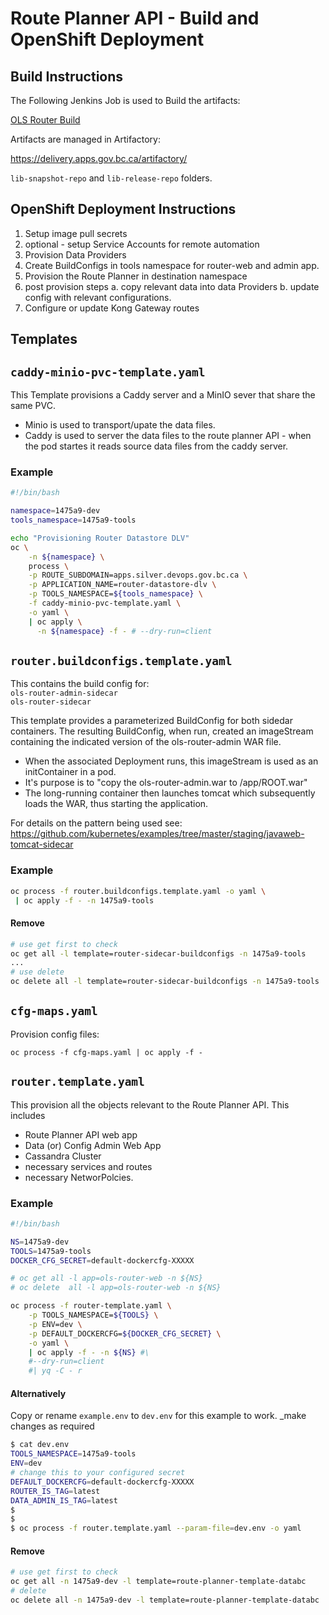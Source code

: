 # Route Planner API - Build and OpenShift Deployment

## Build Instructions

The Following Jenkins Job is used to Build the artifacts:

 [OLS Router Build](https://cis.apps.gov.bc.ca/int/view/LOC/job/ols/job/OLS%20OSS%20Jobs/job/OLS%20Router%20Build/)

Artifacts are managed in Artifactory:

https://delivery.apps.gov.bc.ca/artifactory/

`lib-snapshot-repo` and   `lib-release-repo` folders.


## OpenShift Deployment Instructions

1. Setup image pull secrets
2. optional - setup Service Accounts for remote automation
3. Provision Data Providers
4. Create BuildConfigs in tools namespace for router-web and admin app.
5. Provision the Route Planner in destination namespace
6. post provision steps
   a. copy relevant data into data Providers
   b. update config with relevant configurations.
7. Configure or update Kong Gateway routes

## Templates

## `caddy-minio-pvc-template.yaml`

This Template provisions a Caddy server and a MinIO sever that share the same PVC.
* Minio is used to transport/upate the data files.
* Caddy is used to server the data files to the route planner API - when the pod startes it reads source data files from the caddy server.

### Example
```bash
#!/bin/bash

namespace=1475a9-dev
tools_namespace=1475a9-tools

echo "Provisioning Router Datastore DLV"
oc \
    -n ${namespace} \
    process \
    -p ROUTE_SUBDOMAIN=apps.silver.devops.gov.bc.ca \
    -p APPLICATION_NAME=router-datastore-dlv \
    -p TOOLS_NAMESPACE=${tools_namespace} \
    -f caddy-minio-pvc-template.yaml \
    -o yaml \
    | oc apply \
      -n ${namespace} -f - # --dry-run=client
```

## `router.buildconfigs.template.yaml`

This contains the build config for:  
`ols-router-admin-sidecar`  
`ols-router-sidecar`

This template provides a parameterized BuildConfig for both sidedar containers.
The resulting BuildConfig, when run, created an imageStream containing the indicated version of the ols-router-admin WAR file.

  * When the associated Deployment runs, this imageStream is used as an initContainer in a pod.
  * It's purpose is to "copy the ols-router-admin.war to /app/ROOT.war"
  * The long-running container then launches tomcat which subsequently loads the WAR, thus starting the application.

For details on the pattern being used see:
  https://github.com/kubernetes/examples/tree/master/staging/javaweb-tomcat-sidecar

### Example  
```bash
oc process -f router.buildconfigs.template.yaml -o yaml \
 | oc apply -f - -n 1475a9-tools
```
#### Remove
```bash
# use get first to check
oc get all -l template=router-sidecar-buildconfigs -n 1475a9-tools
...
# use delete
oc delete all -l template=router-sidecar-buildconfigs -n 1475a9-tools
```
## `cfg-maps.yaml`

Provision config files:

```
oc process -f cfg-maps.yaml | oc apply -f -
```

## `router.template.yaml`

This provision all the objects relevant to the Route Planner API.  This includes

* Route Planner API web app
* Data (or) Config Admin Web App
* Cassandra Cluster
* necessary services and routes
* necessary NetworPolcies.

### Example

```bash
#!/bin/bash

NS=1475a9-dev
TOOLS=1475a9-tools
DOCKER_CFG_SECRET=default-dockercfg-XXXXX

# oc get all -l app=ols-router-web -n ${NS}
# oc delete  all -l app=ols-router-web -n ${NS}

oc process -f router-template.yaml \
    -p TOOLS_NAMESPACE=${TOOLS} \
    -p ENV=dev \
    -p DEFAULT_DOCKERCFG=${DOCKER_CFG_SECRET} \
    -o yaml \
    | oc apply -f - -n ${NS} #\
    #--dry-run=client
    #| yq -C - r
```
#### Alternatively  
Copy or rename `example.env` to `dev.env` for this example to work. _make changes as required
```bash
$ cat dev.env
TOOLS_NAMESPACE=1475a9-tools
ENV=dev
# change this to your configured secret
DEFAULT_DOCKERCFG=default-dockercfg-XXXXX
ROUTER_IS_TAG=latest
DATA_ADMIN_IS_TAG=latest
$
$
$ oc process -f router.template.yaml --param-file=dev.env -o yaml

```

#### Remove

```bash
# use get first to check
oc get all -n 1475a9-dev -l template=route-planner-template-databc
# delete
oc delete all -n 1475a9-dev -l template=route-planner-template-databc
```
